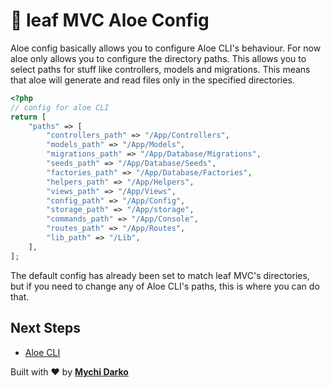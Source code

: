 # 📕 leaf MVC Aloe Config

Aloe config basically allows you to configure Aloe CLI's behaviour. For now aloe only allows you to configure the directory paths. This allows you to select paths for stuff like controllers, models and migrations. This means that aloe will generate and read files only in the specified directories.

```php
<?php
// config for aloe CLI
return [
    "paths" => [
        "controllers_path" => "/App/Controllers",
        "models_path" => "/App/Models",
        "migrations_path" => "/App/Database/Migrations",
        "seeds_path" => "/App/Database/Seeds",
        "factories_path" => "/App/Database/Factories",
        "helpers_path" => "/App/Helpers",
        "views_path" => "/App/Views",
        "config_path" => "/App/Config",
        "storage_path" => "/App/storage",
        "commands_path" => "/App/Console",
        "routes_path" => "/App/Routes",
        "lib_path" => "/Lib",
    ],
];
```

The default config has already been set to match leaf MVC's directories, but if you need to change any of Aloe CLI's paths, this is where you can do that.

## Next Steps

- [Aloe CLI](/aloe-cli/)

Built with ❤ by [**Mychi Darko**](//mychi.netlify.app)
